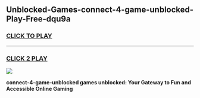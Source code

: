 
## Unblocked-Games-connect-4-game-unblocked-Play-Free-dqu9a
<h3>
<a href="https://premium76.site?title=connect-4-game-unblocked&ref=18A1">CLICK TO PLAY</a></h3>
<hr>

<h3>
<a href="https://premium76.site?title=connect-4-game-unblocked&ref=18A1">CLICK 2 PLAY</a>
  
</h3>

<a href="https://premium76.site?title=connect-4-game-unblocked&ref=18A1"><img src="https://clearcache.store/games.png"></a>


**connect-4-game-unblocked games unblocked: Your Gateway to Fun and Accessible Online Gaming**
